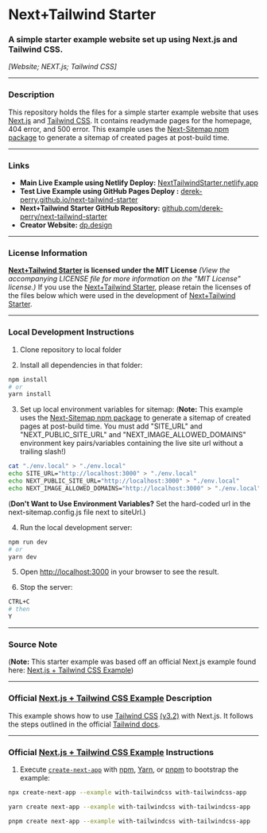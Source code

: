 # Next+Tailwind Starter
### A simple starter example website set up using Next.js and Tailwind CSS.
_[Website; NEXT.js; Tailwind CSS]_

---

### Description 
This repository holds the files for a simple starter example website that uses [Next.js](https://nextjs.org "Visit the official website of Next.js at NextJS.org") and [Tailwind CSS](https://tailwindcss.com "Visit the official website of Tailwind CSS at TailwindCSS.com"). It contains readymade pages for the homepage, 404 error, and 500 error. This example uses the [Next-Sitemap npm package](https://npmjs.com/package/next-sitemap "Visit the Next-Sitemap npm package page at npmjs.com/package/next-sitemap") to generate a sitemap of created pages at post-build time.

---

### Links
- **Main Live Example using Netlify Deploy:** [NextTailwindStarter.netlify.app](https://nexttailwindstarter.netlify.app "Visit the live, Netlify example website for the Next+Tailwind Starter, at NextTailwindStarter.netlify.app")
- **Test Live Example using GitHub Pages Deploy :** [derek-perry.github.io/next-tailwind-starter](https://derek-perry.github.io/next-tailwind-starter "Visit the live, Netlify example website for the Next+Tailwind Starter, at derek-perry.github.io/next-tailwind-starter")
- **Next+Tailwind Starter GitHub Repository:** [github.com/derek-perry/next-tailwind-starter](https://github.com/derek-perry/next-tailwind-starter "Visit the GitHub repository for this Next+Tailwind Starter at github.com/derek-perry/next-tailwind-starter")
- **Creator Website:** [dp.design](https://dp.design "Visit the website for Derek Perry, the creator of this Next+Tailwind Starter, at dp.design")

---

### License Information
**[Next+Tailwind Starter](https://github.com/derek-perry/next-tailwind-starter "Visit the GitHub repository for this Next+Tailwind Starter at github.com/derek-perry/next-tailwind-starter") is licensed under the MIT License**
_(View the accompanying LICENSE file for more information on the "MIT License" license.)_
If you use the [Next+Tailwind Starter](https://github.com/derek-perry/next-tailwind-starter "Visit the GitHub repository for this Next+Tailwind Starter at github.com/derek-perry/next-tailwind-starter"), please retain the licenses of the files below which were used in the development of [Next+Tailwind Starter](https://github.com/derek-perry/next-tailwind-starter "Visit the GitHub repository for this Next+Tailwind Starter at github.com/derek-perry/next-tailwind-starter").

---

### Local Development Instructions

1. Clone repository to local folder

2. Install all dependencies in that folder:

```bash
npm install
# or
yarn install
```
3. Set up local environment variables for sitemap:
(**Note:** This example uses the [Next-Sitemap npm package](https://npmjs.com/package/next-sitemap "Visit the Next-Sitemap npm package page at npmjs.com/package/next-sitemap") to generate a sitemap of created pages at post-build time. You must add "SITE_URL" and "NEXT_PUBLIC_SITE_URL" and "NEXT_IMAGE_ALLOWED_DOMAINS" environment key pairs/variables containing the live site url without a trailing slash!)
```bash
cat "./env.local" > "./env.local"
echo SITE_URL="http://localhost:3000" > "./env.local"
echo NEXT_PUBLIC_SITE_URL="http://localhost:3000" > "./env.local"
echo NEXT_IMAGE_ALLOWED_DOMAINS="http://localhost:3000" > "./env.local"
```
(**Don't Want to Use Environment Variables?** Set the hard-coded url in the next-sitemap.config.js file next to siteUrl.)

4. Run the local development server:

```bash
npm run dev
# or
yarn dev
```

5. Open [http://localhost:3000](http://localhost:3000 "Visit localhost:3000 in a local browser to view the running development server") in your browser to see the result.

6. Stop the server:
```bash
CTRL+C
# then
Y
```

---

### Source Note
(**Note:** This starter example was based off an official Next.js example found here: [Next.js + Tailwind CSS Example](https://github.com/vercel/next.js/tree/deprecated-main/examples/with-tailwindcss "Visit the Official Next.js + Tailwind CSS Example that this Starter was Based On at github.com/vercel/next.js/tree/deprecated-main/examples/with-tailwindcss"))

---

### Official [Next.js + Tailwind CSS Example](https://github.com/vercel/next.js/tree/deprecated-main/examples/with-tailwindcss "Visit the Official Next.js + Tailwind CSS Example that this Starter was Based On at github.com/vercel/next.js/tree/deprecated-main/examples/with-tailwindcss") Description

This example shows how to use [Tailwind CSS](https://tailwindcss.com "Visit the official website of Tailwind CSS at TailwindCSS.com") [(v3.2)](https://tailwindcss.com/blog/tailwindcss-v3-2) with Next.js. It follows the steps outlined in the official [Tailwind docs](https://tailwindcss.com/docs/guides/nextjs).

---

### Official [Next.js + Tailwind CSS Example](https://github.com/vercel/next.js/tree/deprecated-main/examples/with-tailwindcss "Visit the Official Next.js + Tailwind CSS Example that this Starter was Based On at github.com/vercel/next.js/tree/deprecated-main/examples/with-tailwindcss") Instructions

1. Execute [`create-next-app`](https://github.com/vercel/next.js/tree/canary/packages/create-next-app) with [npm](https://docs.npmjs.com/cli/init), [Yarn](https://yarnpkg.com/lang/en/docs/cli/create), or [pnpm](https://pnpm.io) to bootstrap the example:

```bash
npx create-next-app --example with-tailwindcss with-tailwindcss-app
```

```bash
yarn create next-app --example with-tailwindcss with-tailwindcss-app
```

```bash
pnpm create next-app --example with-tailwindcss with-tailwindcss-app
```